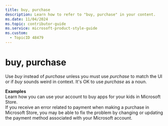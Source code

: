 ```yaml
---
title: buy, purchase
description: Learn how to refer to "buy, purchase" in your content.
ms.date: 11/04/2024
ms.topic: contributor-guide
ms.service: microsoft-product-style-guide
ms.custom:
  - TopicID 48479
---
```



# buy, purchase

Use *buy* instead of *purchase* unless you must use *purchase* to match the UI or if *buy* sounds weird in context. It's OK to use *purchase* as a noun.

**Examples**  
Learn how you can use your account to buy apps for your kids in Microsoft Store.  
If you receive an error related to payment when making a purchase in Microsoft Store, you may be able to fix the problem by changing or updating the payment method associated with your Microsoft account.